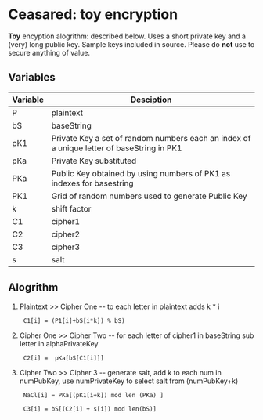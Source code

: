 # Ceasared: toy encryption 

**Toy** encyption alogrithm: described below. Uses a short private key and a (very) long public key. Sample keys included in source.
Please do **not** use to secure anything of value.

## Variables

Variable|Desciption
--------|------------
P|plaintext
bS|baseString
pK1|Private Key a set of random numbers each an index of a unique letter of baseString in PK1
pKa|Private Key substituted 
PKa|Public Key obtained by using numbers of PK1 as indexes for basestring
PK1|Grid of random numbers used to generate Public Key 
k|shift factor
C1|cipher1
C2|cipher2
C3|cipher3
s|salt

## Alogrithm

1. Plaintext >> Cipher One -- to each letter in plaintext adds k * i

        C1[i] = (P1[i]+bS[i*k]) % bS)


1. Cipher One >> Cipher Two -- for each letter of cipher1 in baseString sub letter in alphaPrivateKey


        C2[i] =  pKa[bS[C1[i]]]

1. Cipher Two >> Cipher 3 -- generate salt, add k to each num in numPubKey, use numPrivateKey to select salt from (numPubKey+k)

        NaCl[i] = PKa[(pK1[i+k]) mod len (PKa) ]

        C3[i] = bS[(C2[i] + s[i]) mod len(bS)]

